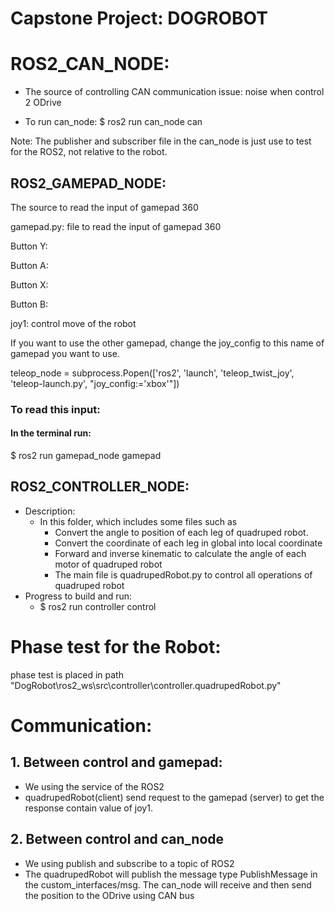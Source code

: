 # Capstone Project: DOGROBOT


# ROS2_CAN_NODE:

- The source of controlling CAN communication
  issue: noise when control 2 ODrive

- To run can_node:
  $ ros2 run can_node can

Note: The publisher and subscriber file in the can_node is just use to test for the ROS2, not relative to the robot.

## ROS2_GAMEPAD_NODE:

The source to read the input of gamepad 360

gamepad.py: file to read the input of gamepad 360

Button Y:

Button A:

Button X:

Button B:

joy1: control move of the robot

If you want to use the other gamepad, change the joy_config to this name of gamepad you want to use.

teleop_node = subprocess.Popen(['ros2', 'launch', 'teleop_twist_joy', 'teleop-launch.py', "joy_config:='xbox'"])

### To read this input:

#### In the terminal run:

$ ros2 run gamepad_node gamepad

## ROS2_CONTROLLER_NODE:

- Description:
  - In this folder, which includes some files such as
    - Convert the angle to position of each leg of quadruped robot.
    - Convert the coordinate of each leg in global into local coordinate
    - Forward and inverse kinematic to calculate the angle of each motor of quadruped robot
    - The main file is quadrupedRobot.py to control all operations of quadruped robot
- Progress to build and run:
  - $ ros2 run controller control

# Phase test for the Robot:

phase test is placed in path "DogRobot\ros2_ws\src\controller\controller.quadrupedRobot.py"

# Communication:

## 1. Between control and gamepad:

- We using the service of the ROS2
- quadrupedRobot(client) send request to the gamepad (server) to get the response contain value of joy1.

## 2. Between control and can_node

- We using publish and subscribe to a topic of ROS2
- The quadrupedRobot will publish the message type PublishMessage in the custom_interfaces/msg. The can_node will receive and then send the position to the ODrive using CAN bus
